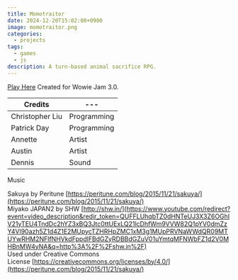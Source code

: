 ```yaml
---
title: Momotraitor
date: 2024-12-20T15:02:00+0900
image: momotraitor.png
categories:
  - projects
tags:
  - games
  - js
description: A turn-based animal sacrifice RPG.
---
```

[Play Here](https://lletter.itch.io/momotraitor)
Created for Wowie Jam 3.0.

| Credits         | ---         |
| --------------- | ----------- |
| Christopher Liu | Programming |
| Patrick Day     | Programming |
| Annette         | Artist      |
| Austin          | Artist      |
| Dennis          | Sound       |
Music

Sakuya by Peritune [https://peritune.com/blog/2015/11/21/sakuya/](https://peritune.com/blog/2015/11/21/sakuya/)  
Miyako JAPAN2 by SHW [http://shw.in/](https://www.youtube.com/redirect?event=video_description&redir_token=QUFFLUhqbTZ0dHNTeUJ3X3Z6OGhIV21yTEU4TndDc2hYZ3xBQ3Jtc0ttUExLQ21lcDhfWm9VVW82Q1pYV0dmZzY4Vl90azh5Z1d4Z1E2MUpycTZHRHpZMC1xM3g1MUpPRVNaWWdQR09MTUYwRHM2NFlfNHVkdFppdlFBdGZyRDBBdGZuV01uYmtqMFNWbFZ1d2V0MHBnMW4yNA&q=http%3A%2F%2Fshw.in%2F)  
Used under Creative Commons License [https://creativecommons.org/licenses/by/4.0/](https://peritune.com/blog/2015/11/21/sakuya/)
